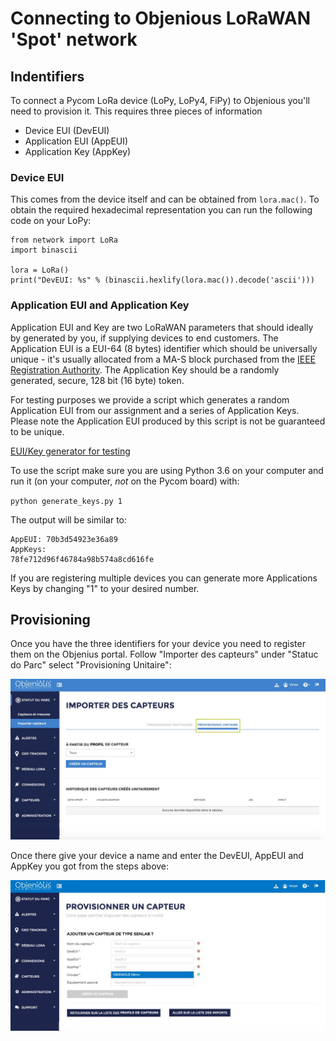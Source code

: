 # Connecting to Objenious LoRaWAN 'Spot' network

## Indentifiers

To connect a Pycom LoRa device (LoPy, LoPy4, FiPy) to Objenious you'll need to provision it. This requires three pieces of information

* Device EUI (DevEUI)
* Application EUI (AppEUI)
* Application Key (AppKey)


### Device EUI

This comes from the device itself and can be obtained from `lora.mac()`. 
To obtain the required hexadecimal representation you can run the following code on your LoPy:

```
from network import LoRa
import binascii

lora = LoRa()
print("DevEUI: %s" % (binascii.hexlify(lora.mac()).decode('ascii')))
```

### Application EUI and Application Key

Application EUI and Key are two LoRaWAN parameters that should ideally by generated by you, if supplying devices to end customers. 
The Application EUI is a EUI-64 (8 bytes) identifier which should be universally unique - it's usually allocated from a MA-S block purchased from the [IEEE Registration Authority](http://standards.ieee.org/develop/regauth/oui36/index.html).
The Application Key should be a randomly generated, secure, 128 bit (16 byte) token. 

For testing purposes we provide a script which generates a random Application EUI from our assignment and a series of Application Keys.
Please note the Application EUI produced by this script is not be guaranteed to be unique.

[EUI/Key generator for testing](https://github.com/pycom/pycom-scripts/blob/master/lorakeys/generate_keys.py)

To use the script make sure you are using Python 3.6 on your computer and run it (on your computer, *not* on the Pycom board) with:

`python generate_keys.py 1`

The output will be similar to:

```
AppEUI: 70b3d54923e36a89
AppKeys: 
78fe712d96f46784a98b574a8cd616fe
```

If you are registering multiple devices you can generate more Applications Keys by changing "1" to your desired number.


## Provisioning 

Once you have the three identifiers for your device you need to register them on the Objenius portal. 
Follow "Importer des capteurs" under "Statuc do Parc" select "Provisioning Unitaire":

![](/img/ObjeniousProvision1.jpg)

Once there give your device a name and enter the DevEUI, AppEUI and AppKey you got from the  steps above:

![](/img/ObjeniousProvision2.jpg)


